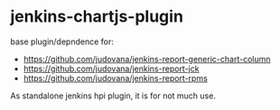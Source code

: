 # jenkins-chartjs-plugin

base plugin/depndence for:
 * https://github.com/judovana/jenkins-report-generic-chart-column
 * https://github.com/judovana/jenkins-report-jck
 * https://github.com/judovana/jenkins-report-rpms

As standalone  jenkins hpi plugin, it is for not much use.
